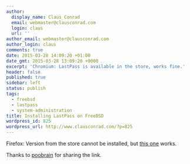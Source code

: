 ```yaml
---
author:
  display_name: Claus Conrad
  email: webmaster@clausconrad.com
  login: claus
  url: ''
author_email: webmaster@clausconrad.com
author_login: claus
comments: true
date: 2015-03-28 14:09:20 +01:00
date_gmt: 2015-03-28 13:09:20 +0000
excerpt: 'Chromium: LastPass is available in the store, works fine.'
header: false
published: true
sidebar: left
status: publish
tags:
  - freebsd
  - lastpass
  - system-administration
title: Installing LastPass on FreeBSD
wordpress_id: 825
wordpress_url: http://www.clausconrad.com/?p=825
---
```

Firefox: Version from the store cannot be installed, but [this
one](https://lastpass.com/dlpre) works.

Thanks to [poobrain](https://forums.freebsd.org/threads/laspass-plugin-not-working-in-firefox.48048/) for sharing the link.
